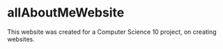 # allAboutMeWebsite

This website was created for a Computer Science 10 project, on creating websites.

